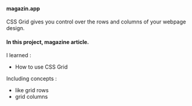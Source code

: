 #### magazin.app 
CSS Grid gives you control over the rows and columns of your webpage design.
#### In this project, magazine article.
I learned :
<ul>
<li>How to use CSS Grid</li>
</ul>
Including concepts :
<ul>
 <li>like grid rows</li>
 <li>grid columns</li>
</ul>

